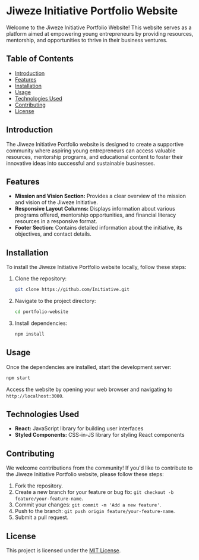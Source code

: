 # Jiweze Initiative Portfolio Website

Welcome to the Jiweze Initiative Portfolio Website! This website serves as a platform aimed at empowering young entrepreneurs by providing resources, mentorship, and opportunities to thrive in their business ventures.

## Table of Contents

- [Introduction](#introduction)
- [Features](#features)
- [Installation](#installation)
- [Usage](#usage)
- [Technologies Used](#technologies-used)
- [Contributing](#contributing)
- [License](#license)

## Introduction

The Jiweze Initiative Portfolio website is designed to create a supportive community where aspiring young entrepreneurs can access valuable resources, mentorship programs, and educational content to foster their innovative ideas into successful and sustainable businesses.

## Features

- **Mission and Vision Section:** Provides a clear overview of the mission and vision of the Jiweze Initiative.
- **Responsive Layout Columns:** Displays information about various programs offered, mentorship opportunities, and financial literacy resources in a responsive format.
- **Footer Section:** Contains detailed information about the initiative, its objectives, and contact details.

## Installation

To install the Jiweze Initiative Portfolio website locally, follow these steps:

1. Clone the repository:

   ```bash
   git clone https://github.com/Initiative.git
   ```

2. Navigate to the project directory:

   ```bash
   cd portfolio-website
   ```

3. Install dependencies:

   ```bash
   npm install
   ```

## Usage

Once the dependencies are installed, start the development server:

```bash
npm start
```

Access the website by opening your web browser and navigating to `http://localhost:3000`.

## Technologies Used

- **React:** JavaScript library for building user interfaces
- **Styled Components:** CSS-in-JS library for styling React components

## Contributing

We welcome contributions from the community! If you'd like to contribute to the Jiweze Initiative Portfolio website, please follow these steps:

1. Fork the repository.
2. Create a new branch for your feature or bug fix: `git checkout -b feature/your-feature-name`.
3. Commit your changes: `git commit -m 'Add a new feature'`.
4. Push to the branch: `git push origin feature/your-feature-name`.
5. Submit a pull request.

## License

This project is licensed under the [MIT License](LICENSE).
